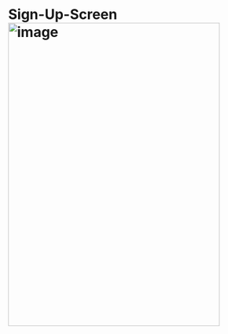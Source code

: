 # Sign-Up-Screen<img width="430" height="616" alt="image" src="https://github.com/user-attachments/assets/78dab81b-b8e5-40ec-bb3b-4a6de5803daa" />
